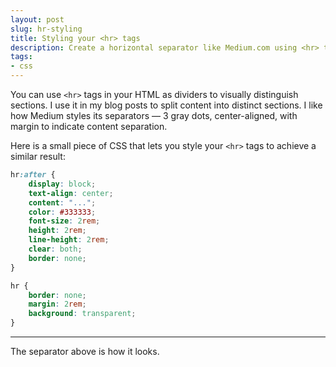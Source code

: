 ```yaml
---
layout: post
slug: hr-styling
title: Styling your <hr> tags
description: Create a horizontal separator like Medium.com using <hr> tags and some CSS.
tags:
- css
---
```


You can use `<hr>` tags in your HTML as dividers to visually distinguish sections. I use it in my blog posts to split content into distinct sections. I like how Medium styles its separators &mdash; 3 gray dots, center-aligned, with margin to indicate content separation.

Here is a small piece of CSS that lets you style your `<hr>` tags to achieve a similar result:

```css
hr:after {
    display: block;
    text-align: center;
    content: "...";
    color: #333333;
    font-size: 2rem;
    height: 2rem;
    line-height: 2rem;
    clear: both;
    border: none;
}

hr {
    border: none;
    margin: 2rem;
    background: transparent;
}
```

---

The separator above is how it looks.
